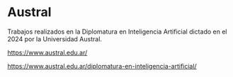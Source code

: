 # Austral
Trabajos realizados en la Diplomatura en Inteligencia Artificial dictado en el 2024 por la Universidad Austral.


https://www.austral.edu.ar/

https://www.austral.edu.ar/diplomatura-en-inteligencia-artificial/

